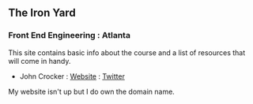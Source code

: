 ## The Iron Yard
### Front End Engineering : Atlanta

This site contains basic info about the course and a list of resources that will come in handy.

* John Crocker : [Website](http://www.jtcanalytics.com) : [Twitter](https://twitter.com/gt7348b)

My website isn't up but I do own the domain name.
